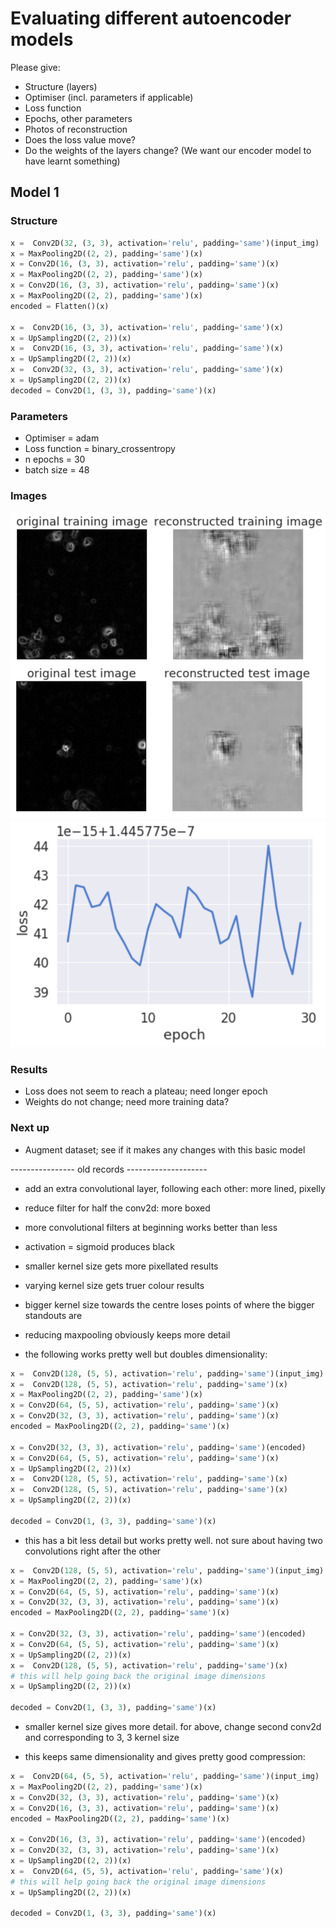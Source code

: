 # Evaluating different autoencoder models

Please give:
* Structure (layers)
* Optimiser (incl. parameters if applicable)
* Loss function
* Epochs, other parameters
* Photos of reconstruction
* Does the loss value move?
* Do the weights of the layers change? (We want our encoder model to have learnt something)

## Model 1

### Structure

```python
x =  Conv2D(32, (3, 3), activation='relu', padding='same')(input_img)
x = MaxPooling2D((2, 2), padding='same')(x)
x = Conv2D(16, (3, 3), activation='relu', padding='same')(x)
x = MaxPooling2D((2, 2), padding='same')(x)
x = Conv2D(16, (3, 3), activation='relu', padding='same')(x)
x = MaxPooling2D((2, 2), padding='same')(x)
encoded = Flatten()(x)

x =  Conv2D(16, (3, 3), activation='relu', padding='same')(x)
x = UpSampling2D((2, 2))(x)
x =  Conv2D(16, (3, 3), activation='relu', padding='same')(x)
x = UpSampling2D((2, 2))(x)
x =  Conv2D(32, (3, 3), activation='relu', padding='same')(x)
x = UpSampling2D((2, 2))(x)
decoded = Conv2D(1, (3, 3), padding='same')(x)
```

### Parameters

* Optimiser = adam
* Loss function = binary_crossentropy
* n epochs = 30
* batch size = 48

### Images

![Image results](results/model1_output.png)
![Loss function](results/model1_loss.png)

### Results

* Loss does not seem to reach a plateau; need longer epoch
* Weights do not change; need more training data?

### Next up

* Augment dataset; see if it makes any changes with this basic model






---------------- old records --------------------

- add an extra convolutional layer, following each other: more lined, pixelly
- reduce filter for half the conv2d: more boxed
- more convolutional filters at beginning works better than less
- activation = sigmoid produces black
- smaller kernel size gets more pixellated results
- varying kernel size gets truer colour results
- bigger kernel size towards the centre loses points of where the bigger standouts are
- reducing maxpooling obviously keeps more detail

- the following works pretty well but doubles dimensionality:
```python
x =  Conv2D(128, (5, 5), activation='relu', padding='same')(input_img)
x =  Conv2D(128, (5, 5), activation='relu', padding='same')(x)
x = MaxPooling2D((2, 2), padding='same')(x)
x = Conv2D(64, (5, 5), activation='relu', padding='same')(x)
x = Conv2D(32, (3, 3), activation='relu', padding='same')(x)
encoded = MaxPooling2D((2, 2), padding='same')(x)

x = Conv2D(32, (3, 3), activation='relu', padding='same')(encoded)
x = Conv2D(64, (5, 5), activation='relu', padding='same')(x)
x = UpSampling2D((2, 2))(x)
x =  Conv2D(128, (5, 5), activation='relu', padding='same')(x)
x =  Conv2D(128, (5, 5), activation='relu', padding='same')(x)
x = UpSampling2D((2, 2))(x)

decoded = Conv2D(1, (3, 3), padding='same')(x)
```

- this has a bit less detail but works pretty well. not sure about having two convolutions right after the other
```python
x =  Conv2D(128, (5, 5), activation='relu', padding='same')(input_img)
x = MaxPooling2D((2, 2), padding='same')(x)
x = Conv2D(64, (5, 5), activation='relu', padding='same')(x)
x = Conv2D(32, (3, 3), activation='relu', padding='same')(x)
encoded = MaxPooling2D((2, 2), padding='same')(x)

x = Conv2D(32, (3, 3), activation='relu', padding='same')(encoded)
x = Conv2D(64, (5, 5), activation='relu', padding='same')(x)
x = UpSampling2D((2, 2))(x)
x =  Conv2D(128, (5, 5), activation='relu', padding='same')(x)
# this will help going back the original image dimensions
x = UpSampling2D((2, 2))(x)

decoded = Conv2D(1, (3, 3), padding='same')(x)
```

- smaller kernel size gives more detail. for above, change second conv2d and corresponding to 3, 3 kernel size

- this keeps same dimensionality and gives pretty good compression:
```python
x =  Conv2D(64, (5, 5), activation='relu', padding='same')(input_img)
x = MaxPooling2D((2, 2), padding='same')(x)
x = Conv2D(32, (3, 3), activation='relu', padding='same')(x)
x = Conv2D(16, (3, 3), activation='relu', padding='same')(x)
encoded = MaxPooling2D((2, 2), padding='same')(x)

x = Conv2D(16, (3, 3), activation='relu', padding='same')(encoded)
x = Conv2D(32, (3, 3), activation='relu', padding='same')(x)
x = UpSampling2D((2, 2))(x)
x =  Conv2D(64, (5, 5), activation='relu', padding='same')(x)
# this will help going back the original image dimensions
x = UpSampling2D((2, 2))(x)

decoded = Conv2D(1, (3, 3), padding='same')(x)
```
